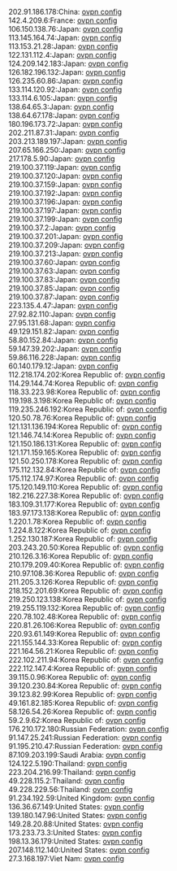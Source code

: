 202.91.186.178:China: [ovpn config](vpn/202_91_186_178.ovpn)  
142.4.209.6:France: [ovpn config](vpn/142_4_209_6.ovpn)  
106.150.138.76:Japan: [ovpn config](vpn/106_150_138_76.ovpn)  
113.145.164.74:Japan: [ovpn config](vpn/113_145_164_74.ovpn)  
113.153.21.28:Japan: [ovpn config](vpn/113_153_21_28.ovpn)  
122.131.112.4:Japan: [ovpn config](vpn/122_131_112_4.ovpn)  
124.209.142.183:Japan: [ovpn config](vpn/124_209_142_183.ovpn)  
126.182.196.132:Japan: [ovpn config](vpn/126_182_196_132.ovpn)  
126.235.60.86:Japan: [ovpn config](vpn/126_235_60_86.ovpn)  
133.114.120.92:Japan: [ovpn config](vpn/133_114_120_92.ovpn)  
133.114.6.105:Japan: [ovpn config](vpn/133_114_6_105.ovpn)  
138.64.65.3:Japan: [ovpn config](vpn/138_64_65_3.ovpn)  
138.64.67.178:Japan: [ovpn config](vpn/138_64_67_178.ovpn)  
180.196.173.72:Japan: [ovpn config](vpn/180_196_173_72.ovpn)  
202.211.87.31:Japan: [ovpn config](vpn/202_211_87_31.ovpn)  
203.213.189.197:Japan: [ovpn config](vpn/203_213_189_197.ovpn)  
207.65.166.250:Japan: [ovpn config](vpn/207_65_166_250.ovpn)  
217.178.5.90:Japan: [ovpn config](vpn/217_178_5_90.ovpn)  
219.100.37.119:Japan: [ovpn config](vpn/219_100_37_119.ovpn)  
219.100.37.120:Japan: [ovpn config](vpn/219_100_37_120.ovpn)  
219.100.37.159:Japan: [ovpn config](vpn/219_100_37_159.ovpn)  
219.100.37.192:Japan: [ovpn config](vpn/219_100_37_192.ovpn)  
219.100.37.196:Japan: [ovpn config](vpn/219_100_37_196.ovpn)  
219.100.37.197:Japan: [ovpn config](vpn/219_100_37_197.ovpn)  
219.100.37.199:Japan: [ovpn config](vpn/219_100_37_199.ovpn)  
219.100.37.2:Japan: [ovpn config](vpn/219_100_37_2.ovpn)  
219.100.37.201:Japan: [ovpn config](vpn/219_100_37_201.ovpn)  
219.100.37.209:Japan: [ovpn config](vpn/219_100_37_209.ovpn)  
219.100.37.213:Japan: [ovpn config](vpn/219_100_37_213.ovpn)  
219.100.37.60:Japan: [ovpn config](vpn/219_100_37_60.ovpn)  
219.100.37.63:Japan: [ovpn config](vpn/219_100_37_63.ovpn)  
219.100.37.83:Japan: [ovpn config](vpn/219_100_37_83.ovpn)  
219.100.37.85:Japan: [ovpn config](vpn/219_100_37_85.ovpn)  
219.100.37.87:Japan: [ovpn config](vpn/219_100_37_87.ovpn)  
223.135.4.47:Japan: [ovpn config](vpn/223_135_4_47.ovpn)  
27.92.82.110:Japan: [ovpn config](vpn/27_92_82_110.ovpn)  
27.95.131.68:Japan: [ovpn config](vpn/27_95_131_68.ovpn)  
49.129.151.82:Japan: [ovpn config](vpn/49_129_151_82.ovpn)  
58.80.152.84:Japan: [ovpn config](vpn/58_80_152_84.ovpn)  
59.147.39.202:Japan: [ovpn config](vpn/59_147_39_202.ovpn)  
59.86.116.228:Japan: [ovpn config](vpn/59_86_116_228.ovpn)  
60.140.179.12:Japan: [ovpn config](vpn/60_140_179_12.ovpn)  
112.218.174.202:Korea Republic of: [ovpn config](vpn/112_218_174_202.ovpn)  
114.29.144.74:Korea Republic of: [ovpn config](vpn/114_29_144_74.ovpn)  
118.33.223.98:Korea Republic of: [ovpn config](vpn/118_33_223_98.ovpn)  
119.198.3.198:Korea Republic of: [ovpn config](vpn/119_198_3_198.ovpn)  
119.235.246.192:Korea Republic of: [ovpn config](vpn/119_235_246_192.ovpn)  
120.50.78.76:Korea Republic of: [ovpn config](vpn/120_50_78_76.ovpn)  
121.131.136.194:Korea Republic of: [ovpn config](vpn/121_131_136_194.ovpn)  
121.146.74.14:Korea Republic of: [ovpn config](vpn/121_146_74_14.ovpn)  
121.150.186.131:Korea Republic of: [ovpn config](vpn/121_150_186_131.ovpn)  
121.171.159.165:Korea Republic of: [ovpn config](vpn/121_171_159_165.ovpn)  
121.50.250.178:Korea Republic of: [ovpn config](vpn/121_50_250_178.ovpn)  
175.112.132.84:Korea Republic of: [ovpn config](vpn/175_112_132_84.ovpn)  
175.112.174.97:Korea Republic of: [ovpn config](vpn/175_112_174_97.ovpn)  
175.120.149.110:Korea Republic of: [ovpn config](vpn/175_120_149_110.ovpn)  
182.216.227.38:Korea Republic of: [ovpn config](vpn/182_216_227_38.ovpn)  
183.109.31.177:Korea Republic of: [ovpn config](vpn/183_109_31_177.ovpn)  
183.97.173.138:Korea Republic of: [ovpn config](vpn/183_97_173_138.ovpn)  
1.220.1.78:Korea Republic of: [ovpn config](vpn/1_220_1_78.ovpn)  
1.224.8.122:Korea Republic of: [ovpn config](vpn/1_224_8_122.ovpn)  
1.252.130.187:Korea Republic of: [ovpn config](vpn/1_252_130_187.ovpn)  
203.243.20.50:Korea Republic of: [ovpn config](vpn/203_243_20_50.ovpn)  
210.126.3.16:Korea Republic of: [ovpn config](vpn/210_126_3_16.ovpn)  
210.179.209.40:Korea Republic of: [ovpn config](vpn/210_179_209_40.ovpn)  
210.97.108.36:Korea Republic of: [ovpn config](vpn/210_97_108_36.ovpn)  
211.205.3.126:Korea Republic of: [ovpn config](vpn/211_205_3_126.ovpn)  
218.152.201.69:Korea Republic of: [ovpn config](vpn/218_152_201_69.ovpn)  
219.250.123.138:Korea Republic of: [ovpn config](vpn/219_250_123_138.ovpn)  
219.255.119.132:Korea Republic of: [ovpn config](vpn/219_255_119_132.ovpn)  
220.78.102.48:Korea Republic of: [ovpn config](vpn/220_78_102_48.ovpn)  
220.81.26.106:Korea Republic of: [ovpn config](vpn/220_81_26_106.ovpn)  
220.93.61.149:Korea Republic of: [ovpn config](vpn/220_93_61_149.ovpn)  
221.155.144.33:Korea Republic of: [ovpn config](vpn/221_155_144_33.ovpn)  
221.164.56.21:Korea Republic of: [ovpn config](vpn/221_164_56_21.ovpn)  
222.102.211.94:Korea Republic of: [ovpn config](vpn/222_102_211_94.ovpn)  
222.112.147.4:Korea Republic of: [ovpn config](vpn/222_112_147_4.ovpn)  
39.115.0.96:Korea Republic of: [ovpn config](vpn/39_115_0_96.ovpn)  
39.120.230.84:Korea Republic of: [ovpn config](vpn/39_120_230_84.ovpn)  
39.123.82.99:Korea Republic of: [ovpn config](vpn/39_123_82_99.ovpn)  
49.161.82.185:Korea Republic of: [ovpn config](vpn/49_161_82_185.ovpn)  
58.126.54.26:Korea Republic of: [ovpn config](vpn/58_126_54_26.ovpn)  
59.2.9.62:Korea Republic of: [ovpn config](vpn/59_2_9_62.ovpn)  
176.210.172.180:Russian Federation: [ovpn config](vpn/176_210_172_180.ovpn)  
91.147.25.241:Russian Federation: [ovpn config](vpn/91_147_25_241.ovpn)  
91.195.210.47:Russian Federation: [ovpn config](vpn/91_195_210_47.ovpn)  
87.109.203.199:Saudi Arabia: [ovpn config](vpn/87_109_203_199.ovpn)  
124.122.5.190:Thailand: [ovpn config](vpn/124_122_5_190.ovpn)  
223.204.216.99:Thailand: [ovpn config](vpn/223_204_216_99.ovpn)  
49.228.115.2:Thailand: [ovpn config](vpn/49_228_115_2.ovpn)  
49.228.229.56:Thailand: [ovpn config](vpn/49_228_229_56.ovpn)  
91.234.192.59:United Kingdom: [ovpn config](vpn/91_234_192_59.ovpn)  
136.36.67.149:United States: [ovpn config](vpn/136_36_67_149.ovpn)  
139.180.147.96:United States: [ovpn config](vpn/139_180_147_96.ovpn)  
149.28.20.88:United States: [ovpn config](vpn/149_28_20_88.ovpn)  
173.233.73.3:United States: [ovpn config](vpn/173_233_73_3.ovpn)  
198.13.36.179:United States: [ovpn config](vpn/198_13_36_179.ovpn)  
207.148.112.140:United States: [ovpn config](vpn/207_148_112_140.ovpn)  
27.3.168.197:Viet Nam: [ovpn config](vpn/27_3_168_197.ovpn)  
